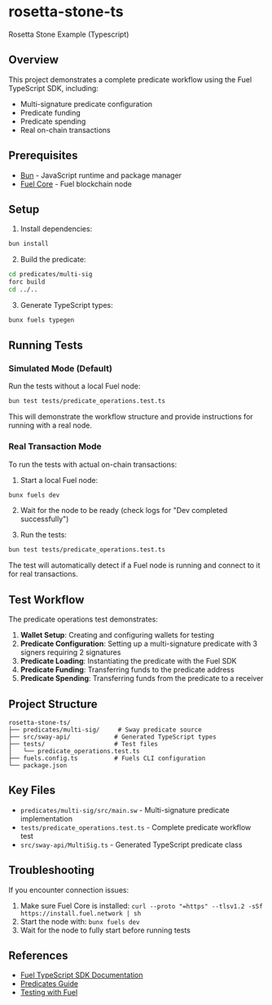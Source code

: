 # rosetta-stone-ts
Rosetta Stone Example (Typescript)

## Overview

This project demonstrates a complete predicate workflow using the Fuel TypeScript SDK, including:
- Multi-signature predicate configuration
- Predicate funding
- Predicate spending
- Real on-chain transactions

## Prerequisites

- [Bun](https://bun.sh/) - JavaScript runtime and package manager
- [Fuel Core](https://docs.fuel.network/guides/installation/) - Fuel blockchain node

## Setup

1. Install dependencies:
```bash
bun install
```

2. Build the predicate:
```bash
cd predicates/multi-sig
forc build
cd ../..
```

3. Generate TypeScript types:
```bash
bunx fuels typegen
```

## Running Tests

### Simulated Mode (Default)
Run the tests without a local Fuel node:
```bash
bun test tests/predicate_operations.test.ts
```

This will demonstrate the workflow structure and provide instructions for running with a real node.

### Real Transaction Mode
To run the tests with actual on-chain transactions:

1. Start a local Fuel node:
```bash
bunx fuels dev
```

2. Wait for the node to be ready (check logs for "Dev completed successfully")

3. Run the tests:
```bash
bun test tests/predicate_operations.test.ts
```

The test will automatically detect if a Fuel node is running and connect to it for real transactions.

## Test Workflow

The predicate operations test demonstrates:

1. **Wallet Setup**: Creating and configuring wallets for testing
2. **Predicate Configuration**: Setting up a multi-signature predicate with 3 signers requiring 2 signatures
3. **Predicate Loading**: Instantiating the predicate with the Fuel SDK
4. **Predicate Funding**: Transferring funds to the predicate address
5. **Predicate Spending**: Transferring funds from the predicate to a receiver

## Project Structure

```
rosetta-stone-ts/
├── predicates/multi-sig/     # Sway predicate source
├── src/sway-api/            # Generated TypeScript types
├── tests/                   # Test files
│   └── predicate_operations.test.ts
├── fuels.config.ts          # Fuels CLI configuration
└── package.json
```

## Key Files

- `predicates/multi-sig/src/main.sw` - Multi-signature predicate implementation
- `tests/predicate_operations.test.ts` - Complete predicate workflow test
- `src/sway-api/MultiSig.ts` - Generated TypeScript predicate class

## Troubleshooting

If you encounter connection issues:
1. Make sure Fuel Core is installed: `curl --proto "=https" --tlsv1.2 -sSf https://install.fuel.network | sh`
2. Start the node with: `bunx fuels dev`
3. Wait for the node to fully start before running tests

## References

- [Fuel TypeScript SDK Documentation](https://docs.fuel.network/docs/fuels-ts/)
- [Predicates Guide](https://docs.fuel.network/docs/fuels-ts/predicates/send-and-spend-funds-from-predicates/)
- [Testing with Fuel](https://docs.fuel.network/docs/fuels-ts/testing/launching-a-test-node/)
